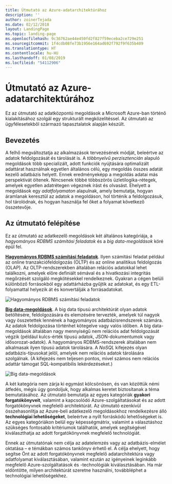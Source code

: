 ```yaml
---
title: Útmutató az Azure-adatarchitektúrához
description: ''
author: zoinerTejada
ms.date: 02/12/2018
layout: LandingPage
ms.topic: landing-page
ms.openlocfilehash: 9c36762ae44e450fd2f827f59eceba2ce729e251
ms.sourcegitcommit: 1f4cdb08fe73b1956e164ad692f792f9f635b409
ms.translationtype: HT
ms.contentlocale: hu-HU
ms.lasthandoff: 01/08/2019
ms.locfileid: "54112906"
---
```

# <a name="azure-data-architecture-guide"></a>Útmutató az Azure-adatarchitektúrához

Ez az útmutató az adatközpontú megoldások a Microsoft Azure-ban történő kialakításához szolgál egy strukturált megközelítéssel. Az útmutató az ügyfélesetekből származó tapasztalatok alapján készült.

## <a name="introduction"></a>Bevezetés

A felhő megváltoztatja az alkalmazások tervezésének módját, beleértve az adatok feldolgozását és tárolását is. A _többnyelvű perzisztencián_ alapuló megoldások több specializált, adott funkciók nyújtására optimalizált adattárat használnak egyetlen általános célú, egy megoldás összes adatát kezelő adatbázis helyett. Ennek eredményeképp a megoldás adatai más perspektívát öltenek. Nincsenek többé többszörös üzletilogika-rétegek, amelyek egyetlen adatrétegen végeznek írást és olvasást. Ehelyett a megoldások egy *adatfolyamaton* alapulnak, amely bemutatja, hogyan áramlanak keresztül az adatok a megoldáson, hol történik a feldolgozásuk, hol tárolódnak, és hogyan használja fel őket a folyamat következő összetevője.

## <a name="how-this-guide-is-structured"></a>Az útmutató felépítése

Ez az útmutató az adatkezelő megoldások két általános kategóriája, a *hagyományos RDBMS számítási feladatok* és a *big data-megoldások* köré épül fel.

**[Hagyományos RDBMS számítási feladatok](./relational-data/index.md)**. Ilyen számítási feladat például az online tranzakciófeldolgozás (OLTP) és az online analitikus feldolgozás (OLAP). Az OLTP-rendszerekben általában relációs adatokkal lehet találkozni, amelyek előre definiált sémával és a hivatkozási integritás megőrzését szolgáló megkötésekkel rendelkeznek. Gyakran a cégen belüli különböző forrásokból egy adattárházba gyűjtik az adatokat, és egy ETL-folyamattal helyezik át és konvertálják a forrásadatokat.

![Hagyományos RDBMS számítási feladatok](./images/guide-rdbms.svg)

**[Big data-megoldások](./big-data/index.md)**. A big data típusú architektúrát olyan adatok betöltésére, feldolgozására és elemzésére tervezték, amelyek túl nagyok vagy összetettek lennének a hagyományos adatbázisrendszerek számára. Az adatok feldolgozása történhet kötegelve vagy valós időben. A big data-megoldások általában nagy mennyiségű nem relációs adat feldolgozását végzik (például kulcs-érték típusú adatok, JSON-dokumentumok vagy idősorozat-adatok). A hagyományos RDBMS-rendszerek általában nem alkalmasak ilyen típusú adatok tárolására. A *NoSQL* kifejezés olyan adatbázis-típusokat jelöl, amelyek nem relációs adatok tárolására szolgálnak. (A kifejezés nem teljesen pontos, mivel számos nem relációs adattár támogat SQL-kompatibilis lekérdezéseket.)

![Big data-megoldások](./images/guide-big-data.svg)

A két kategória nem zárja ki egymást kölcsönösen, és van közöttük némi átfedés, mégis úgy gondoljuk, hogy alkalmas keretet biztosítanak a téma bemutatásához. Az útmutató bemutatja az egyes kategóriák **gyakori forgatókönyveit**, valamint a kapcsolódó Azure-szolgáltatásokat és az adott forgatókönyvnek megfelelő architektúrát. Az útmutató ezenkívül összehasonlítja az Azure-beli adatkezelő megoldásokhoz rendelkezésre álló **technológiai lehetőségeket**, beleértve a nyílt forráskódú lehetőségeket is. Az egyes kategóriákon belül egy képességmátrix, valamint a választáshoz szükséges fontosabb kritériumok találhatók, amelyek segítségével kiválaszthatja az adott forgatókönyvnek megfelelő technológiát.

Ennek az útmutatónak nem célja az adatelemzés vagy az adatbázis-elmélet oktatása – e témákban számos tankönyv érhető el. A célja ehelyett, hogy segítse Önt az adott forgatókönyvnek megfelelő adatarchitektúra vagy adatfolyamat kiválasztásában, valamint ezután az igényeinek leginkább megfelelő Azure-szolgáltatások és -technológiák kiválasztásában. Ha már eldöntötte, milyen architektúrát szeretne használni, továbbléphet a technológiai lehetőségekhez.
